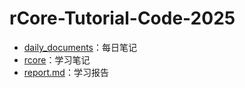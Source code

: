 # rCore-Tutorial-Code-2025

- [daily_documents](daily_documents.md)：每日笔记
- [rcore](rcore.md)：学习笔记
- [report.md](report.md.md)：学习报告